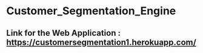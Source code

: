 # Customer_Segmentation_Engine
## Link for the Web Application : https://customersegmentation1.herokuapp.com/

